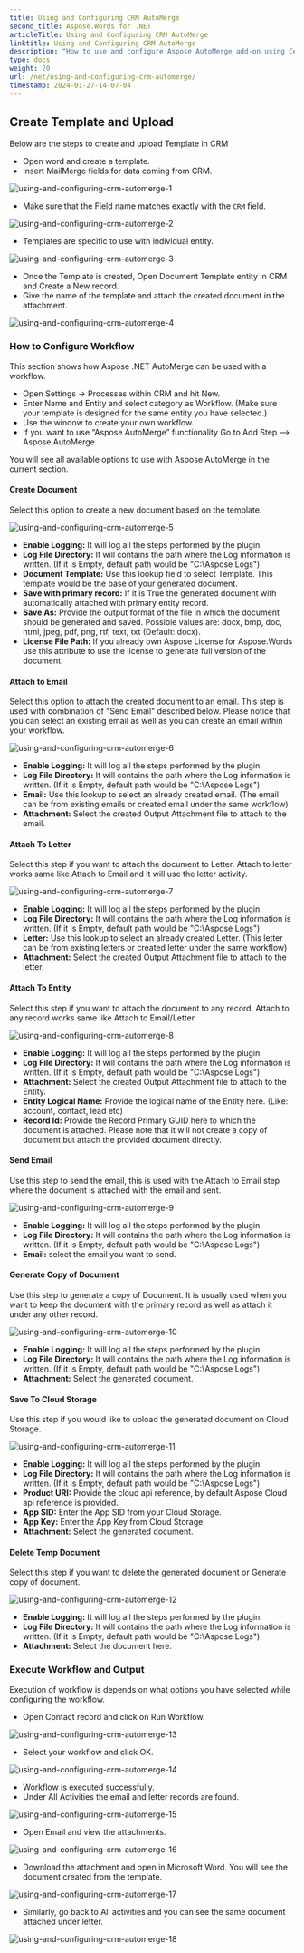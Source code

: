 ```yaml
---
title: Using and Configuring CRM AutoMerge
second_title: Aspose.Words for .NET
articleTitle: Using and Configuring CRM AutoMerge
linktitle: Using and Configuring CRM AutoMerge
description: "How to use and configure Aspose AutoMerge add-on using C#."
type: docs
weight: 20
url: /net/using-and-configuring-crm-automerge/
timestamp: 2024-01-27-14-07-04
---
```


## Create Template and Upload

Below are the steps to create and upload Template in CRM

- Open word and create a template.
- Insert MailMerge fields for data coming from CRM. 

![using-and-configuring-crm-automerge-1](1)

- Make sure that the Field name matches exactly with the `CRM` field. 

![using-and-configuring-crm-automerge-2](2)

- Templates are specific to use with individual entity. 

![using-and-configuring-crm-automerge-3](3)

- Once the Template is created, Open Document Template entity in CRM and Create a New record.
- Give the name of the template and attach the created document in the attachment. 

![using-and-configuring-crm-automerge-4](4)

### How to Configure Workflow

This section shows how Aspose .NET AutoMerge can be used with a workflow.

- Open Settings -> Processes within CRM and hit New.
- Enter Name and Entity and select category as Workflow. (Make sure your template is designed for the same entity you have selected.)
- Use the window to create your own workflow.
- If you want to use “Aspose AutoMerge” functionality Go to Add Step --> Aspose AutoMerge

You will see all available options to use with Aspose AutoMerge in the current section.

#### Create Document

Select this option to create a new document based on the template.

![using-and-configuring-crm-automerge-5](5)

- **Enable Logging:** It will log all the steps performed by the plugin.
- **Log File Directory:** It will contains the path where the Log information is written. (If it is Empty, default path would be "C:\Aspose Logs")
- **Document Template:** Use this lookup field to select Template. This template would be the base of your generated document.
- **Save with primary record:** If it is True the generated document with automatically attached with primary entity record.
- **Save As:** Provide the output format of the file in which the document should be generated and saved. Possible values are: docx, bmp, doc, html, jpeg, pdf, png, rtf, text, txt (Default: docx).
- **License File Path:** If you already own Aspose License for Aspose.Words use this attribute to use the license to generate full version of the document.

#### Attach to Email

Select this option to attach the created document to an email. This step is used with combination of "Send Email" described below. Please notice that you can select an existing email as well as you can create an email within your workflow.

![using-and-configuring-crm-automerge-6](6)

- **Enable Logging:** It will log all the steps performed by the plugin.
- **Log File Directory:** It will contains the path where the Log information is written. (If it is Empty, default path would be "C:\Aspose Logs")
- **Email:** Use this lookup to select an already created email. (The email can be from existing emails or created email under the same workflow)
- **Attachment:** Select the created Output Attachment file to attach to the email.

#### Attach To Letter

Select this step if you want to attach the document to Letter. Attach to letter works same like Attach to Email and it will use the letter activity.

![using-and-configuring-crm-automerge-7](7)

- **Enable Logging:** It will log all the steps performed by the plugin.
- **Log File Directory:** It will contains the path where the Log information is written. (If it is Empty, default path would be "C:\Aspose Logs")
- **Letter:** Use this lookup to select an already created Letter. (This letter can be from existing letters or created letter under the same workflow)
- **Attachment:** Select the created Output Attachment file to attach to the letter.

#### Attach To Entity

Select this step if you want to attach the document to any record. Attach to any record works same like Attach to Email/Letter.

![using-and-configuring-crm-automerge-8](8)

- **Enable Logging:** It will log all the steps performed by the plugin.
- **Log File Directory:** It will contains the path where the Log information is written. (If it is Empty, default path would be "C:\Aspose Logs")
- **Attachment:** Select the created Output Attachment file to attach to the Entity.
- **Entity Logical Name:** Provide the logical name of the Entity here. (Like: account, contact, lead etc)
- **Record Id:** Provide the Record Primary GUID here to which the document is attached. Please note that it will not create a copy of document but attach the provided document directly.

#### Send Email

Use this step to send the email, this is used with the Attach to Email step where the document is attached with the email and sent.

![using-and-configuring-crm-automerge-9](9)

- **Enable Logging:** It will log all the steps performed by the plugin.
- **Log File Directory:** It will contains the path where the Log information is written. (If it is Empty, default path would be "C:\Aspose Logs")
- **Email:** select the email you want to send.

#### Generate Copy of Document

Use this step to generate a copy of Document. It is usually used when you want to keep the document with the primary record as well as attach it under any other record.

![using-and-configuring-crm-automerge-10](10)

- **Enable Logging:** It will log all the steps performed by the plugin.
- **Log File Directory:** It will contains the path where the Log information is written. (If it is Empty, default path would be "C:\Aspose Logs")
- **Attachment:** Select the generated document.

#### Save To Cloud Storage

Use this step if you would like to upload the generated document on Cloud Storage.

![using-and-configuring-crm-automerge-11](11)

- **Enable Logging:** It will log all the steps performed by the plugin.
- **Log File Directory:** It will contains the path where the Log information is written. (If it is Empty, default path would be "C:\Aspose Logs")
- **Product URI:** Provide the cloud api reference, by default Aspose Cloud api reference is provided.
- **App SID:** Enter the App SID from your Cloud Storage.
- **App Key:** Enter the App Key from Cloud Storage.
- **Attachment:** Select the generated document.

#### Delete Temp Document

Select this step if you want to delete the generated document or Generate copy of document.

![using-and-configuring-crm-automerge-12](12)

- **Enable Logging:** It will log all the steps performed by the plugin.
- **Log File Directory:** It will contains the path where the Log information is written. (If it is Empty, default path would be "C:\Aspose Logs")
- **Attachment:** Select the document here.

### Execute Workflow and Output

Execution of workflow is depends on what options you have selected while configuring the workflow.

- Open Contact record and click on Run Workflow. 

![using-and-configuring-crm-automerge-13](13)

- Select your workflow and click OK. 

![using-and-configuring-crm-automerge-14](14)

- Workflow is executed successfully.
- Under All Activities the email and letter records are found. 

![using-and-configuring-crm-automerge-15](15)

- Open Email and view the attachments. 

![using-and-configuring-crm-automerge-16](16)

- Download the attachment and open in Microsoft Word. You will see the document created from the template. 

![using-and-configuring-crm-automerge-17](17)

- Similarly, go back to All activities and you can see the same document attached under letter. 

![using-and-configuring-crm-automerge-18](18)

